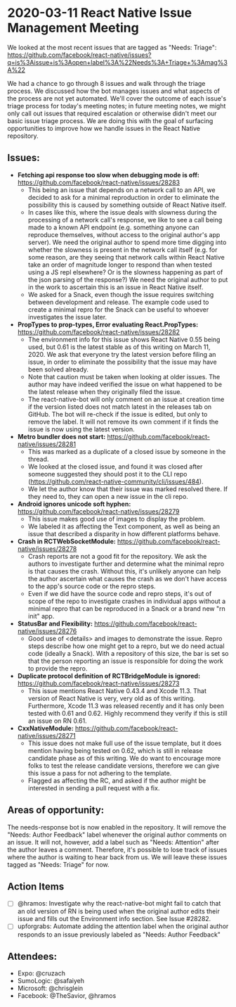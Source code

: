 # 2020-03-11 React Native Issue Management Meeting

We looked at the most recent issues that are tagged as "Needs: Triage": https://github.com/facebook/react-native/issues?q=is%3Aissue+is%3Aopen+label%3A%22Needs%3A+Triage+%3Amag%3A%22

We had a chance to go through 8 issues and walk through the triage process. We discussed how the bot manages issues and what aspects of the process are not yet automated. We'll cover the outcome of each issue's triage process for today's meeting notes; in future meeting notes, we might only call out issues that required escalation or otherwise didn't meet our basic issue triage process. We are doing this with the goal of surfacing opportunities to improve how we handle issues in the React Native repository.

## Issues:

- **Fetching api response too slow when debugging mode is off:** https://github.com/facebook/react-native/issues/28283 
    - This being an issue that depends on a network call to an API, we decided to ask for a minimal reproduction in order to eliminate the possibility this is caused by something outside of React Native itself. 
	- In cases like this, where the issue deals with slowness during the processing of a network call's response, we like to see a call being made to a known API endpoint (e.g. something anyone can reproduce themselves, without access to the original author's app server). We need the original author to spend more time digging into whether the slowness is present in the network call itself (e.g. for some reason, are they seeing that network calls within React Native take an order of magnitude longer to respond than when tested using a JS repl elsewhere? Or is the slowness happening as part of the json parsing of the response?) We need the original author to put in the work to ascertain this is an issue in React Native itself.
	- We asked for a Snack, even though the issue requires switching between development and release. The example code used to create a minimal repro for the Snack can be useful to whoever investigates the issue later.
- **PropTypes to prop-types, Error evaluating React.PropTypes:** https://github.com/facebook/react-native/issues/28282
    - The environment info for this issue shows React Native 0.55 being used, but 0.61 is the latest stable as of this writing on March 11, 2020. We ask that everyone try the latest version before filing an issue, in order to eliminate the possibility that the issue may have been solved already. 
	- Note that caution must be taken when looking at older issues. The author may have indeed verified the issue on what happened to be the latest release when they originally filed the issue. 
	- The react-native-bot will only comment on an issue at creation time if the version listed does not match latest in the releases tab on GitHub. The bot will re-check if the issue is edited, but only to remove the label. It will not remove its own comment if it finds the issue is now using the latest version.
- **Metro bundler does not start:** https://github.com/facebook/react-native/issues/28281
	- This was marked as a duplicate of a closed issue by someone in the thread.
	- We looked at the closed issue, and found it was closed after someone suggested they should post it to the CLI repo (https://github.com/react-native-community/cli/issues/484).
	- We let the author know that their issue was marked resolved there. If they need to, they can open a new issue in the cli repo.
- **Android ignores unicode soft hyphen:** https://github.com/facebook/react-native/issues/28279
	- This issue makes good use of images to display the problem.
	- We labeled it as affecting the Text component, as well as being an issue that described a disparity in how different platforms behave.
- **Crash in RCTWebSocketModule:** https://github.com/facebook/react-native/issues/28278
	- Crash reports are not a good fit for the repository. We ask the authors to investigate further and determine what the minimal repro is that causes the crash. Without this, it's unlikely anyone can help the author ascertain what causes the crash as we don't have access to the app's source code or the repro steps. 
	- Even if we did have the source code and repro steps, it's out of scope of the repo to investigate crashes in individual apps without a minimal repro that can be reproduced in a Snack or a brand new "rn init" app.
- **StatusBar and Flexibility:** https://github.com/facebook/react-native/issues/28276
	- Good use of \<details\> and images to demonstrate the issue. Repro steps describe how one might get to a repro, but we do need actual code (ideally a Snack). With a repository of this size, the bar is set so that the person reporting an issue is responsible for doing the work to provide the repro.
- **Duplicate protocol definition of RCTBridgeModule is ignored:** https://github.com/facebook/react-native/issues/28273
    - This issue mentions React Native 0.43.4 and Xcode 11.3. That version of React Native is very, very old as of this writing. Furthermore, Xcode 11.3 was released recently and it has only been tested with 0.61 and 0.62. Highly recommend they verify if this is still an issue on RN 0.61.
- **CxxNativeModule:** https://github.com/facebook/react-native/issues/28271
	- This issue does not make full use of the issue template, but it does mention having being tested on 0.62, which is still in release candidate phase as of this writing. We do want to encourage more folks to test the release candidate versions, therefore we can give this issue a pass for not adhering to the template.
	- Flagged as affecting the RC, and asked if the author might be interested in sending a pull request with a fix.
	
## Areas of opportunity:
	
The needs-response bot is now enabled in the repository. It will remove the "Needs: Author Feedback" label whenever the original author comments on an issue. It will not, however, add a label such as "Needs: Attention" after the author leaves a comment. Therefore, it's possible to lose track of issues where the author is waiting to hear back from us. We will leave these issues tagged as "Needs: Triage" for now. 

## Action Items
- [ ] @hramos: Investigate why the react-native-bot might fail to catch that an old version of RN is being used when the original author edits their issue and fills out the Environment info section. See Issue #28282.
- [ ] upforgrabs: Automate adding the attention label when the original author responds to an issue previously labeled as "Needs: Author Feedback"

## Attendees:
- Expo: @cruzach
- SumoLogic: @safaiyeh
- Microsoft: @chrisglein
- Facebook: @TheSavior, @hramos	
